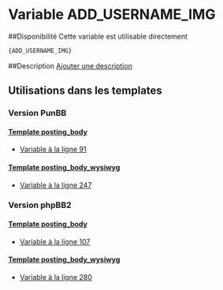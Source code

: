 # Variable ADD_USERNAME_IMG

##Disponibilité
Cette variable est utilisable directement

```html
{ADD_USERNAME_IMG}
```

##Description
[Ajouter une description](https://fa-tvars.appspot.com/var/ADD_USERNAME_IMG)

## Utilisations dans les templates

### Version PunBB

#### [Template posting_body](punbb/posting_body.md#readme)
* [Variable &agrave; la ligne 91](../punbb/posting_body.tpl#L91)

#### [Template posting_body_wysiwyg](punbb/posting_body_wysiwyg.md#readme)
* [Variable &agrave; la ligne 247](../punbb/posting_body_wysiwyg.tpl#L247)

### Version phpBB2

#### [Template posting_body](subsilver/posting_body.md#readme)
* [Variable &agrave; la ligne 107](../subsilver/posting_body.tpl#L107)

#### [Template posting_body_wysiwyg](subsilver/posting_body_wysiwyg.md#readme)
* [Variable &agrave; la ligne 280](../subsilver/posting_body_wysiwyg.tpl#L280)